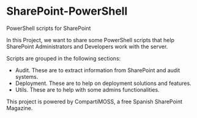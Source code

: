 SharePoint-PowerShell
=====================

PowerShell scripts for SharePoint

In this Project, we want to share some PowerShell scripts that help SharePoint Administrators and Developers work with the server. 

Scripts are grouped in the following sections:

- Audit. These are to extract information from SharePoint and audit systems.  
- Deployment. These are to help on deployment solutions and features. 
- Utils. These are to help with some admins functionalities.

This project is powered by CompartiMOSS, a free Spanish SharePoint Magazine. 
